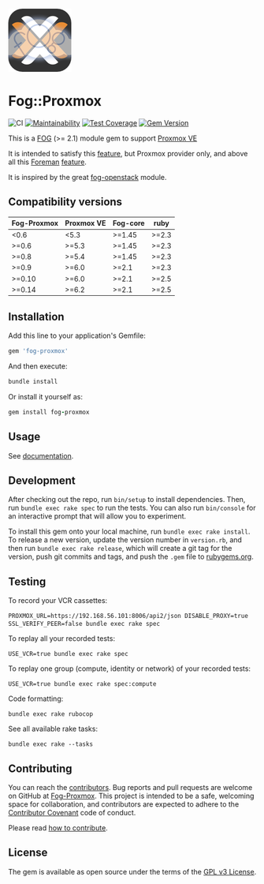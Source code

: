 ![Foreman](.github/fogproxmox.png)

# Fog::Proxmox

![CI](https://github.com/fog/fog-proxmox/workflows/CI/badge.svg)
[![Maintainability](https://api.codeclimate.com/v1/badges/dfcdcc32f096abf1b2b4/maintainability)](https://codeclimate.com/github/fog/fog-proxmox/maintainability)
[![Test Coverage](https://api.codeclimate.com/v1/badges/dfcdcc32f096abf1b2b4/test_coverage)](https://codeclimate.com/github/fog/fog-proxmox/test_coverage)
[![Gem Version](https://badge.fury.io/rb/fog-proxmox.svg)](https://badge.fury.io/rb/fog-proxmox)

This is a [FOG](http://fog.io/) (>= 2.1) module gem to support [Proxmox VE](https://www.proxmox.com/en/proxmox-ve)

It is intended to satisfy this [feature](https://github.com/fog/fog/issues/3644), but Proxmox provider only, and above all this [Foreman](http://www.theforeman.org) [feature](https://projects.theforeman.org/issues/2186).

It is inspired by the great [fog-openstack](https://github.com/fog/fog-openstack) module.

## Compatibility versions

|Fog-Proxmox|Proxmox VE|Fog-core|ruby|
|--|--|--|--|
|<0.6|<5.3|>=1.45|>=2.3|
|>=0.6|>=5.3|>=1.45|>=2.3|
|>=0.8|>=5.4|>=1.45|>=2.3|
|>=0.9|>=6.0|>=2.1|>=2.3|
|>=0.10|>=6.0|>=2.1|>=2.5|
|>=0.14|>=6.2|>=2.1|>=2.5|

## Installation

Add this line to your application's Gemfile:

```ruby
gem 'fog-proxmox'
```

And then execute:

```ruby
bundle install
```

Or install it yourself as:

```ruby
gem install fog-proxmox
```

## Usage

See [documentation](docs/getting_started.md).

## Development

After checking out the repo, run `bin/setup` to install dependencies. Then, run `bundle exec rake spec` to run the tests. You can also run `bin/console` for an interactive prompt that will allow you to experiment.

To install this gem onto your local machine, run `bundle exec rake install`. To release a new version, update the version number in `version.rb`, and then run `bundle exec rake release`, which will create a git tag for the version, push git commits and tags, and push the `.gem` file to [rubygems.org](https://rubygems.org).

## Testing

To record your VCR cassettes:

```shell
PROXMOX_URL=https://192.168.56.101:8006/api2/json DISABLE_PROXY=true SSL_VERIFY_PEER=false bundle exec rake spec
```

To replay all your recorded tests:

```shell
USE_VCR=true bundle exec rake spec
```

To replay one group (compute, identity or network) of your recorded tests:

```shell
USE_VCR=true bundle exec rake spec:compute
```

Code formatting:

```shell
bundle exec rake rubocop
```

See all available rake tasks:

```shell
bundle exec rake --tasks
```

## Contributing

You can reach the [contributors](.github/CONTRIBUTORS.md).
Bug reports and pull requests are welcome on GitHub at [Fog-Proxmox](https://github.com/fog/fog-proxmox/issues). This project is intended to be a safe, welcoming space for collaboration, and contributors are expected to adhere to the [Contributor Covenant](http://contributor-covenant.org) code of conduct.

Please read [how to contribute](.github/CONTRIBUTING.md).

## License

The gem is available as open source under the terms of the [GPL v3 License](LICENSE).
